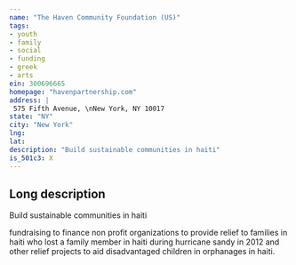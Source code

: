 ```yaml
---
name: "The Haven Community Foundation (US)"
tags:
- youth
- family
- social
- funding
- greek
- arts
ein: 300696665
homepage: "havenpartnership.com"
address: |
 575 Fifth Avenue, \nNew York, NY 10017
state: "NY"
city: "New York"
lng: 
lat: 
description: "Build sustainable communities in haiti"
is_501c3: X
---
```


## Long description

Build sustainable communities in haiti
  
  fundraising to finance non profit organizations to provide relief to families in haiti who lost a family member in haiti during hurricane sandy in 2012 and other relief projects to aid disadvantaged children in orphanages in haiti. 
